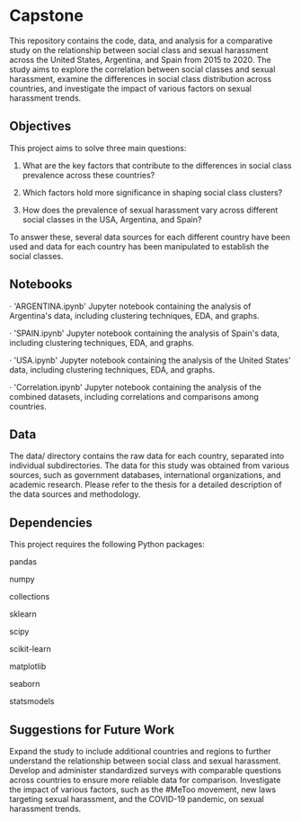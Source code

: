 # Capstone
This repository contains the code, data, and analysis for a comparative study on the relationship between social class and sexual harassment across the United States, Argentina, and Spain from 2015 to 2020. The study aims to explore the correlation between social classes and sexual harassment, examine the differences in social class distribution across countries, and investigate the impact of various factors on sexual harassment trends.

## Objectives
This project aims to solve three main questions:
  1. What are the key factors that contribute to the differences in social class prevalence across these countries?
  
  2. 	Which factors hold more significance in shaping social class clusters?
  
  3. How does the prevalence of sexual harassment vary across different social classes in the USA, Argentina, and Spain?


To answer these, several data sources for each different country have been used and data for each country has been manipulated to establish the social classes.


## Notebooks

  · 'ARGENTINA.ipynb' Jupyter notebook containing the analysis of Argentina's data, including clustering techniques, EDA, and graphs.
  
  
  · 'SPAIN.ipynb'  Jupyter notebook containing the analysis of Spain's data, including clustering techniques, EDA, and graphs.
  
  
  · 'USA.ipynb'  Jupyter notebook containing the analysis of the United States' data, including clustering techniques, EDA, and graphs.
  
  
  · 'Correlation.ipynb' Jupyter notebook containing the analysis of the combined datasets, including correlations and comparisons among countries.
  
 ##  Data
The data/ directory contains the raw data for each country, separated into individual subdirectories. The data for this study was obtained from various sources, such as government databases, international organizations, and academic research. Please refer to the thesis for a detailed description of the data sources and methodology.
  
## Dependencies
This project requires the following Python packages:

pandas

numpy

collections

sklearn

scipy

scikit-learn

matplotlib

seaborn

statsmodels





## Suggestions for Future Work
Expand the study to include additional countries and regions to further understand the relationship between social class and sexual harassment.
Develop and administer standardized surveys with comparable questions across countries to ensure more reliable data for comparison.
Investigate the impact of various factors, such as the #MeToo movement, new laws targeting sexual harassment, and the COVID-19 pandemic, on sexual harassment trends.







